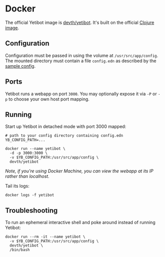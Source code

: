 # Docker

The official Yetibot image is
[devth/yetibot](https://hub.docker.com/r/devth/yetibot/). It's built on the
official [Clojure image](https://hub.docker.com/_/clojure/).

## Configuration

Configuration must be passed in using the volume at `/usr/src/app/config`. The
mounted directory must contain a file `config.edn` as described by the [sample
config](https://github.com/devth/yetibot/blob/master/config/config-sample.edn).

## Ports

Yetibot runs a webapp on port `3000`. You may optionally expose it via `-P` or
`-p` to choose your own host port mapping.

## Running

Start up Yetibot in detached mode with port 3000 mapped:

```
# path to your config directory containing config.edn
YB_CONFIG_PATH=...

docker run --name yetibot \
  -d -p 3000:3000 \
  -v $YB_CONFIG_PATH:/usr/src/app/config \
  devth/yetibot
```

<em>Note, if you're using Docker Machine, you can view the webapp at its IP
rather than localhost.</em>

Tail its logs:

```
docker logs -f yetibot
```

## Troubleshooting

To run an ephemeral interactive shell and poke around instead of running Yetibot:

```
docker run --rm -it --name yetibot \
  -v $YB_CONFIG_PATH:/usr/src/app/config \
  devth/yetibot \
  /bin/bash
```

